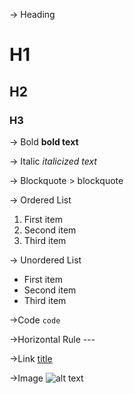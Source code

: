 -> Heading	  
# H1
## H2
### H3

-> Bold	  **bold text**

-> Italic	*italicized text*

-> Blockquote	> blockquote

-> Ordered List
1. First item
2. Second item
3. Third item

-> Unordered List
- First item
- Second item
- Third item

->Code	`code`

->Horizontal Rule	---

->Link	[title](https://www.example.com)

->Image	![alt text](image.jpg)
